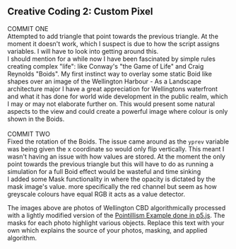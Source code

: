 ## Creative Coding 2: Custom Pixel
COMMIT ONE <br/>
Attempted to add triangle that point towards the previous triangle. At the moment it doesn't work, which I suspect is due to how the script assigns variables. I will have to look into getting around this. <br/>
I should mention for a while now I have been fascinated by simple rules creating complex "life": like Conway's "the Game of Life" and Craig Reynolds "Boids". My first instinct way to overlay some static Boid like shapes over an image of the Wellington Harbour - As a Landscape architecture major I have a great appreciation for Wellingtons waterfront and what it has done for world wide development in the public realm, which I may or may not elaborate further on. This would present some natural aspects to the view and could create a powerful image where colour is only shown in the Boids. <br/>
<br/>
COMMIT TWO <br/>
Fixed the rotation of the Boids. The issue came around as the `yprev` variable was being given the x coordinate so would only flip vertically. This meant I wasn't having an issue with how values are stored. At the moment the only point towards the previous triangle but this will have to do as running a simulation for a full Boid effect would be wasteful and time sinking <br/>
I added some Mask functionality in where the opacity is dictated by the mask image's value. more specifically the red channel but seem as how greyscale colours have equal RGB it acts as a value detector.




The images above are photos of Wellington CBD algorithmically processed with a lightly modified version of the [Pointillism Example done in p5.js](https://p5js.org/examples/image-pointillism.html). The masks for each photo highlight various objects. Replace this text with your own which explains the source of your photos, masking, and applied algorithm.
